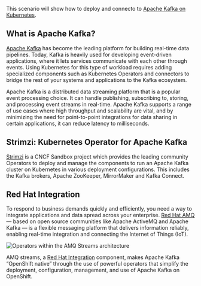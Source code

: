 
This scenario will show how to deploy and connecto to [Apache Kafka on Kubernetes](https://developers.redhat.com/topics/kafka-kubernetes).

## What is Apache Kafka?

[Apache Kafka](https://www.redhat.com/en/topics/integration/what-is-apache-kafka) has become the leading platform for building real-time data pipelines. Today, Kafka is heavily used for developing event-driven applications, where it lets services communicate with each other through events. Using Kubernetes for this type of workload requires adding specialized components such as Kubernetes Operators and connectors to bridge the rest of your systems and applications to the Kafka ecosystem.

Apache Kafka is a distributed data streaming platform that is a popular event processing choice. It can handle publishing, subscribing to, storing, and processing event streams in real-time. Apache Kafka supports a range of use cases where high throughput and scalability are vital, and by minimizing the need for point-to-point integrations for data sharing in certain applications, it can reduce latency to milliseconds.

## Strimzi: Kubernetes Operator for Apache Kafka

[Strimzi](https://strimzi.io/) is a CNCF Sandbox project which provides the leading community Operators to deploy and manage the components to run an Apache Kafka cluster on Kubernetes in various deployment configurations. This includes the Kafka brokers, Apache ZooKeeper, MirrorMaker and Kafka Connect.

## Red Hat Integration

To respond to business demands quickly and efficiently, you need a way to integrate applications and data spread across your enterprise. [Red Hat AMQ](https://www.redhat.com/en/technologies/jboss-middleware/amq) — based on open source communities like Apache ActiveMQ and Apache Kafka — is a flexible messaging platform that delivers information reliably, enabling real-time integration and connecting the Internet of Things (IoT).

![Operators within the AMQ Streams architecture](https://access.redhat.com/webassets/avalon/d/Red_Hat_AMQ-7.7-Evaluating_AMQ_Streams_on_OpenShift-en-US/images/320e68d6e4b4080e7469bea094ec8fbf/operators.png)

AMQ streams, a [Red Hat Integration](https://www.redhat.com/en/products/integration) component, makes Apache Kafka “OpenShift native” through the use of powerful operators that simplify the deployment, configuration, management, and use of Apache Kafka on OpenShift.
